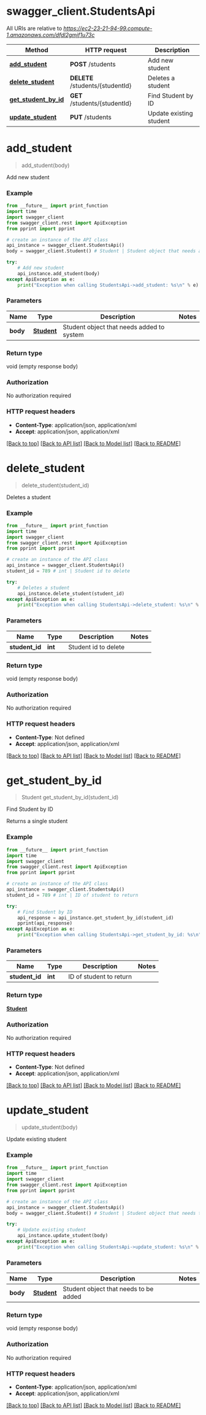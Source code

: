 # swagger_client.StudentsApi

All URIs are relative to *https://ec2-23-21-94-99.compute-1.amazonaws.com/dfdl2gmjf1u73c*

Method | HTTP request | Description
------------- | ------------- | -------------
[**add_student**](StudentsApi.md#add_student) | **POST** /students | Add new student
[**delete_student**](StudentsApi.md#delete_student) | **DELETE** /students/{studentId} | Deletes a student
[**get_student_by_id**](StudentsApi.md#get_student_by_id) | **GET** /students/{studentId} | Find Student by ID
[**update_student**](StudentsApi.md#update_student) | **PUT** /students | Update existing student


# **add_student**
> add_student(body)

Add new student

### Example 
```python
from __future__ import print_function
import time
import swagger_client
from swagger_client.rest import ApiException
from pprint import pprint

# create an instance of the API class
api_instance = swagger_client.StudentsApi()
body = swagger_client.Student() # Student | Student object that needs added to system

try: 
    # Add new student
    api_instance.add_student(body)
except ApiException as e:
    print("Exception when calling StudentsApi->add_student: %s\n" % e)
```

### Parameters

Name | Type | Description  | Notes
------------- | ------------- | ------------- | -------------
 **body** | [**Student**](Student.md)| Student object that needs added to system | 

### Return type

void (empty response body)

### Authorization

No authorization required

### HTTP request headers

 - **Content-Type**: application/json, application/xml
 - **Accept**: application/json, application/xml

[[Back to top]](#) [[Back to API list]](../README.md#documentation-for-api-endpoints) [[Back to Model list]](../README.md#documentation-for-models) [[Back to README]](../README.md)

# **delete_student**
> delete_student(student_id)

Deletes a student

### Example 
```python
from __future__ import print_function
import time
import swagger_client
from swagger_client.rest import ApiException
from pprint import pprint

# create an instance of the API class
api_instance = swagger_client.StudentsApi()
student_id = 789 # int | Student id to delete

try: 
    # Deletes a student
    api_instance.delete_student(student_id)
except ApiException as e:
    print("Exception when calling StudentsApi->delete_student: %s\n" % e)
```

### Parameters

Name | Type | Description  | Notes
------------- | ------------- | ------------- | -------------
 **student_id** | **int**| Student id to delete | 

### Return type

void (empty response body)

### Authorization

No authorization required

### HTTP request headers

 - **Content-Type**: Not defined
 - **Accept**: application/json, application/xml

[[Back to top]](#) [[Back to API list]](../README.md#documentation-for-api-endpoints) [[Back to Model list]](../README.md#documentation-for-models) [[Back to README]](../README.md)

# **get_student_by_id**
> Student get_student_by_id(student_id)

Find Student by ID

Returns a single student

### Example 
```python
from __future__ import print_function
import time
import swagger_client
from swagger_client.rest import ApiException
from pprint import pprint

# create an instance of the API class
api_instance = swagger_client.StudentsApi()
student_id = 789 # int | ID of student to return

try: 
    # Find Student by ID
    api_response = api_instance.get_student_by_id(student_id)
    pprint(api_response)
except ApiException as e:
    print("Exception when calling StudentsApi->get_student_by_id: %s\n" % e)
```

### Parameters

Name | Type | Description  | Notes
------------- | ------------- | ------------- | -------------
 **student_id** | **int**| ID of student to return | 

### Return type

[**Student**](Student.md)

### Authorization

No authorization required

### HTTP request headers

 - **Content-Type**: Not defined
 - **Accept**: application/json, application/xml

[[Back to top]](#) [[Back to API list]](../README.md#documentation-for-api-endpoints) [[Back to Model list]](../README.md#documentation-for-models) [[Back to README]](../README.md)

# **update_student**
> update_student(body)

Update existing student

### Example 
```python
from __future__ import print_function
import time
import swagger_client
from swagger_client.rest import ApiException
from pprint import pprint

# create an instance of the API class
api_instance = swagger_client.StudentsApi()
body = swagger_client.Student() # Student | Student object that needs to be added

try: 
    # Update existing student
    api_instance.update_student(body)
except ApiException as e:
    print("Exception when calling StudentsApi->update_student: %s\n" % e)
```

### Parameters

Name | Type | Description  | Notes
------------- | ------------- | ------------- | -------------
 **body** | [**Student**](Student.md)| Student object that needs to be added | 

### Return type

void (empty response body)

### Authorization

No authorization required

### HTTP request headers

 - **Content-Type**: application/json, application/xml
 - **Accept**: application/json, application/xml

[[Back to top]](#) [[Back to API list]](../README.md#documentation-for-api-endpoints) [[Back to Model list]](../README.md#documentation-for-models) [[Back to README]](../README.md)

